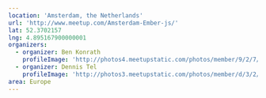```yaml
---
location: 'Amsterdam, the Netherlands'
url: 'http://www.meetup.com/Amsterdam-Ember-js/'
lat: 52.3702157
lng: 4.895167900000001
organizers:
  - organizer: Ben Konrath
    profileImage: 'http://photos4.meetupstatic.com/photos/member/9/2/7/e/thumb_84877502.jpeg'
  - organizer: Dennis Tel
    profileImage: 'http://photos3.meetupstatic.com/photos/member/d/3/2/4/thumb_162114052.jpeg'
area: Europe
---
```

